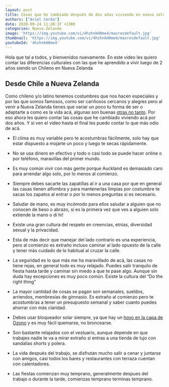 ```yaml
---
layout: post
title: Cosas que he cambiado después de dos años viviendo en nueva zelanda
authors: ["Ariel Cerda"]
date: 2020-09-24 11:28:37 +1300
categories: Nueva-Zelanda
image: 'https://img.youtube.com/vi/4hzhnkH0me4/maxresdefault.jpg'
thumbnail: 'https://img.youtube.com/vi/4hzhnkH0me4/maxresdefault.jpg'
youtubeId: '4hzhnkH0me4'
---
```

Hola que tal a todos, y bienvenidos nuevamente. En este video les quiero contar las diferencias culturales con las que he aprendido a vivir luego de 2 años siendo un Chileno en Nueva Zelanda

## **Desde Chile a Nueva Zelanda**

Como chileno y/o latino tenemos costumbres que nos hacen especiales y por las que somos famosos, como ser cariñosos cercanos y alegres pero al venir a Nueva Zelanda tienes que variar un poco tu forma de ser o adaptarte a como es la vida acá, algunas son buenas [otras no tanto](https://www.arielcerda.com/auckland-la-ciudad-de-las-despedidas/). Por eso ahora les quiero contar las cosas que he cambiado viviendo acá por dos años. Y si ven el video hasta el final les puedo contar lo que más odio de acá.

* El clima es muy variable pero te acostumbras fácilmente, solo hay que estar dispuesto a mojarte un poco y luego te secas rápidamente.

* No se usa dinero en efectivo y todo o casi todo se puede hacer online o por teléfono, maravillas del primer mundo.

* Es muy común vivir con más gente porque Auckland es demasiado caro para arrendar algo solo, por lo menos al comienzo.

* Siempre debes sacarte las zapatillas al ir a una casa por que en general las casas tienen alfombra y para mantenerlas limpias por costumbre te sacas los zapatos al entrar o por lo menos preguntas si es necesario.

* Saludar de mano, es muy incómodo para ellos saludar a alguien que no conocen de beso o abrazo, si es la primera vez que ves a alguien solo extiende la mano o di hi!

* Existe una gran cultura del respeto en creencias, etnias, diversidad sexual y la privacidad.

* Esta de más decir que manejar del lado contrario es una experiencia, pero al comienzo es extraño incluso caminar al lado opuesto de la calle y tener más cuidado de lo habitual al cruzar la calle.

* La seguridad es lo que más me ha maravillado de acá, las casas no tiene rejas, en general todo es muy relajado. Puedes salir tranquilo de fiesta hasta tarde y caminar sin miedo a que te pase algo. Aunque sin duda hay excepciones es muy poco común. Existe la cultura del “Do the right thing”

* La mayor cantidad de cosas se pagan son semanales, sueldos, arriendos, membresías de gimnasio. Es extraño al comienzo pero te acostumbras a tener un presupuesto semanal y saber cuanto puedes ahorrar con más claridad.

* Debes usar bloqueador solar siempre, ya que hay un [hoyo en la capa de Ozono](https://www.nasa.gov/topics/earth/features/ozone-aus.html) y es muy fácil quemarse, no broncearse.

* Son bastante relajados con el vestuario, aunque depende en que trabajes nadie te va a mirar extraño si entras a una tienda de lujo con sandalias shorts y polera.

* La vida después del trabajo, se disfrutan mucho salir a cenar y juntarse con amigos, casi todos los bares y restaurantes con terraza cuentan con calentadores.

* Las fiestas comienzan muy temprano, generalmente despues del trabajo o durante la tarde, comienzas temprano terminas temprano.